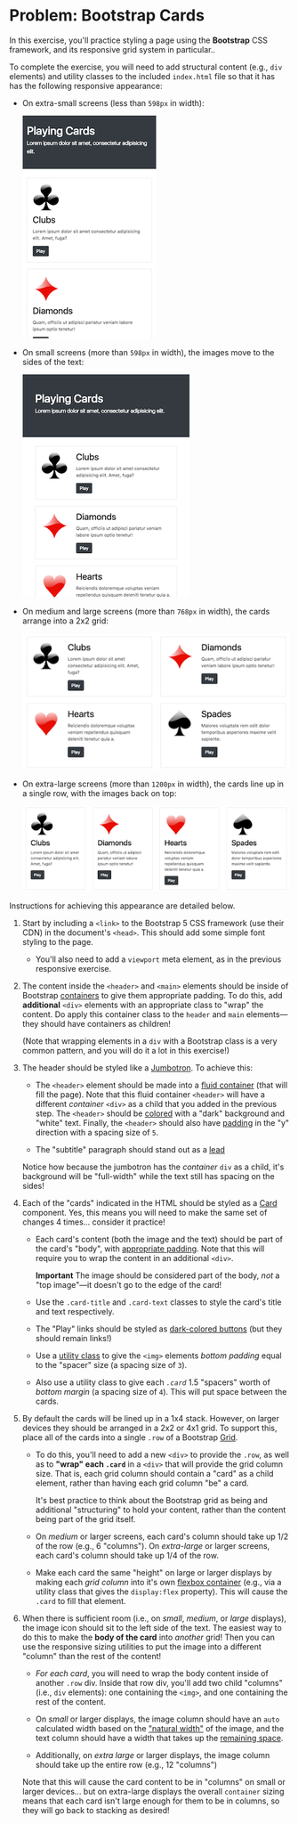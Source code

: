 # Problem: Bootstrap Cards

In this exercise, you'll practice styling a page using the **Bootstrap** CSS framework, and its responsive grid system in particular..

To complete the exercise, you will need to add structural content (e.g., `div` elements) and utility classes to the included `index.html` file so that it has has the following responsive appearance:

- On extra-small screens (less than `598px` in width):

    ![Example of completed exercise on extra-small screen](img/example-xs-preview.png)

- On small screens (more than `598px` in width), the images move to the sides of the text:

    ![Example of completed exercise on small screen](img/example-sm-preview.png)

- On medium and large screens (more than `768px` in width), the cards arrange into a 2x2 grid:

    ![Example of completed exercise on large screen](img/example-lg-preview.png)

- On extra-large screens (more than `1200px` in width), the cards line up in a single row, with the images back on top:

    ![Example of completed exercise on extra-large screen](img/example-xl-preview.png)

Instructions for achieving this appearance are detailed below.

1. Start by including a `<link>` to the Bootstrap 5 CSS framework (use their CDN) in the document's `<head>`. This should add some simple font styling to the page.

    - You'll also need to add a `viewport` meta element, as in the previous responsive exercise.

2. The content inside the `<header>` and `<main>` elements should be inside of Bootstrap [containers](https://getbootstrap.com/docs/5.0/layout/containers/) to give them appropriate padding. To do this, add **additional** `<div>` elements with an appropriate class to "wrap" the content. Do apply this container class to the `header` and `main` elements&mdash;they should have containers as children!

    (Note that wrapping elements in a `div` with a Bootstrap class is a very common pattern, and you will do it a lot in this exercise!)

3. The header should be styled like a [Jumbotron](https://getbootstrap.com/docs/5.0/examples/jumbotron/). To achieve this:

    - The `<header>` element should be made into a [fluid container](https://getbootstrap.com/docs/5.0/layout/containers/#fluid-containers) (that will fill the page). Note that this fluid container `<header>` will have a different _container_ `<div>` as a child that you added in the previous step. The `<header>` should be [colored](https://getbootstrap.com/docs/5.0/utilities/colors/) with a "dark" background and "white" text. Finally, the `<header>` should also have [padding](https://getbootstrap.com/docs/5.0/utilities/spacing/) in the "y" direction with a spacing size of `5`. 

    - The "subtitle" paragraph should stand out as a [lead](https://getbootstrap.com/docs/5.0/content/typography/#lead)

    Notice how because the jumbotron has the _container_ `div` as a child, it's background will be "full-width" while the text still has spacing on the sides!

4. Each of the "cards" indicated in the HTML should be styled as a [Card](https://getbootstrap.com/docs/5.0/components/card/) component. Yes, this means you will need to make the same set of changes 4 times... consider it practice!

    - Each card's content (both the image and the text) should be part of the card's "body", with [appropriate padding](https://getbootstrap.com/docs/5.0/components/card/#body). Note that this will require you to wrap the content in an additional `<div>`.

      **Important** The image should be considered part of the body, _not_ a "top image"&mdash;it doesn't go to the edge of the card!

    - Use the `.card-title` and `.card-text` classes to style the card's title and text respectively.

    - The "Play" links should be styled as [dark-colored buttons](https://getbootstrap.com/docs/5.0/components/buttons/) (but they should remain links!)

    - Use a [utility class](https://getbootstrap.com/docs/5.0/utilities/spacing/) to give the `<img>` elements _bottom padding_ equal to the "spacer" size (a spacing size of `3`).

    - Also use a utility class to give each _`.card`_ 1.5 "spacers" worth of _bottom margin_ (a spacing size of `4`). This will put space between the cards. 

5. By default the cards will be lined up in a 1x4 stack. However, on larger devices they should be arranged in a 2x2 or 4x1 grid. To support this, place all of the cards into a single `.row` of a Bootstrap [Grid](https://getbootstrap.com/docs/5.0/layout/grid/).

    - To do this, you'll need to add a new `<div>` to provide the `.row`, as well as to **"wrap" each `.card`** in a `<div>` that will provide the grid column size. That is, each grid column should contain a "card" as a child element, rather than having each grid column "be" a card.

        It's best practice to think about the Bootstrap grid as being and additional "structuring" to hold your content, rather than the content being part of the grid itself.

    - On _medium_ or larger screens, each card's column should take up 1/2 of the row (e.g., 6 "columns"). On _extra-large_ or larger screens, each card's column should take up 1/4 of the row.

    - Make each card the same "height" on large or larger displays by making each _grid column_ into it's own [flexbox container](https://getbootstrap.com/docs/5.0/utilities/flex/) (e.g., via a utility class that gives the `display:flex` property). This will cause the `.card` to fill that element.

6. When there is sufficient room (i.e., on _small_, _medium_, or _large_ displays), the image icon should sit to the left side of the text. The easiest way to do this to make the **body of the card** into _another_ grid! Then you can use the responsive sizing utilities to put the image into a different "column" than the rest of the content!

    - _For each card_, you will need to wrap the body content inside of another `.row` div. Inside that row div, you'll add two child "columns" (i.e., `div` elements): one containing the `<img>`, and one containing the rest of the content.

    - On _small_ or larger displays, the image column should have an `auto` calculated width based on the ["natural width"](https://getbootstrap.com/docs/5.0/layout/grid/#variable-width-content) of the image, and the text column should have a width that takes up the [remaining space](https://getbootstrap.com/docs/5.0/layout/grid/#setting-one-column-width).

    - Additionally, on _extra large_ or larger displays, the image column should take up the entire row (e.g., 12 "columns") 

    Note that this will cause the card content to be in "columns" on small or larger devices... but on extra-large displays the overall `container` sizing means that each card isn't large enough for them to be in columns, so they will go back to stacking as desired!
